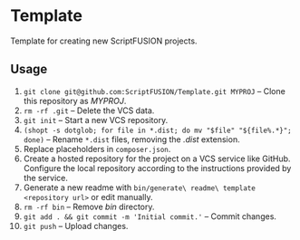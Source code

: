 Template
========

Template for creating new ScriptFUSION projects.

Usage
-----

1. `git clone git@github.com:ScriptFUSION/Template.git MYPROJ` &ndash; Clone this repository as *MYPROJ*.
2. `rm -rf .git` &ndash; Delete the VCS data.
3. `git init` &ndash; Start a new VCS repository.
4. `(shopt -s dotglob; for file in *.dist; do mv "$file" "${file%.*}"; done)` &ndash; Rename `*.dist` files, removing the *.dist* extension.
5. Replace placeholders in `composer.json`.
6. Create a hosted repository for the project on a VCS service like GitHub. Configure the local repository according to the instructions provided by the service.
7. Generate a new readme with `bin/generate\ readme\ template <repository url>` or edit manually.
8. `rm -rf bin` &ndash; Remove *bin* directory.
8. `git add . && git commit -m 'Initial commit.'` &ndash; Commit changes.
9. `git push` &ndash; Upload changes.
